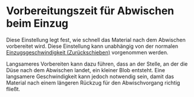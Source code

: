 Vorbereitungszeit für Abwischen beim Einzug
====
Diese Einstellung legt fest, wie schnell das Material nach dem Abwischen vorbereitet wird. Diese Einstellung kann unabhängig von der normalen [Einzugsgeschwindigkeit (Zurückschieben)](../travel/retraction_prime_speed.md) vorgenommen werden.

Langsameres Vorbereiten kann dazu führen, dass an der Stelle, an der die Düse nach dem Abwischen landet, ein kleiner Blob entsteht. Eine langsamere Geschwindigkeit kann jedoch notwendig sein, damit das Material nach einem längeren Rückzug für den Abwischvorgang richtig fließt.